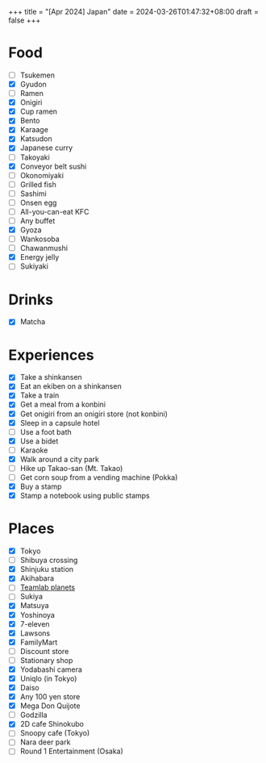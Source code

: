 +++
title = "[Apr 2024] Japan"
date = 2024-03-26T01:47:32+08:00
draft = false
+++

# Food

- [ ] Tsukemen
- [x] Gyudon
- [ ] Ramen
- [x] Onigiri
- [x] Cup ramen
- [x] Bento
- [x] Karaage
- [x] Katsudon
- [x] Japanese curry
- [ ] Takoyaki
- [x] Conveyor belt sushi
- [ ] Okonomiyaki
- [ ] Grilled fish
- [ ] Sashimi
- [ ] Onsen egg
- [ ] All-you-can-eat KFC
- [ ] Any buffet
- [x] Gyoza
- [ ] Wankosoba
- [ ] Chawanmushi
- [x] Energy jelly
- [ ] Sukiyaki

# Drinks

- [x] Matcha 
# Experiences

- [x] Take a shinkansen
- [x] Eat an ekiben on a shinkansen
- [x] Take a train
- [x] Get a meal from a konbini
- [x] Get onigiri from an onigiri store (not konbini)
- [x] Sleep in a capsule hotel
- [ ] Use a foot bath
- [x] Use a bidet
- [ ] Karaoke
- [x] Walk around a city park
- [ ] Hike up Takao-san (Mt. Takao)
- [ ] Get corn soup from a vending machine (Pokka)
- [x] Buy a stamp
- [x] Stamp a notebook using public stamps
# Places

- [x] Tokyo
- [ ] Shibuya crossing
- [x] Shinjuku station
- [x] Akihabara
- [ ] [Teamlab planets](https://www.teamlab.art/e/planets/)
- [ ] Sukiya
- [x] Matsuya
- [x] Yoshinoya
- [x] 7-eleven
- [x] Lawsons
- [x] FamilyMart
- [ ] Discount store
- [ ] Stationary shop
- [x] Yodabashi camera
- [x] Uniqlo (in Tokyo)
- [x] Daiso
- [x] Any 100 yen store
- [x] Mega Don Quijote
- [ ] Godzilla
- [x] 2D cafe Shinokubo
- [ ] Snoopy cafe (Tokyo)
- [ ] Nara deer park
- [ ] Round 1 Entertainment (Osaka)